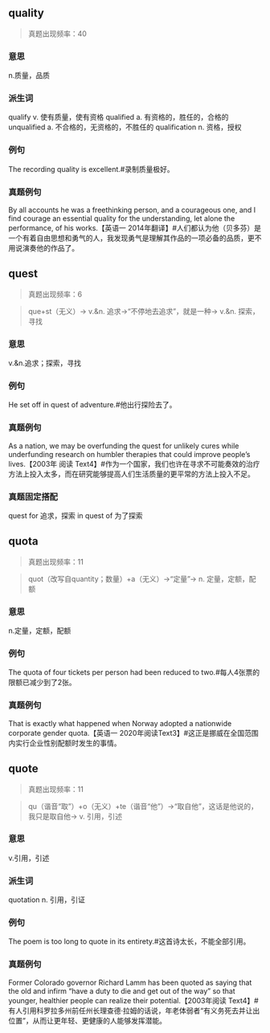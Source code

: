 ## quality

> 真题出现频率：40

### 意思

n.质量，品质

### 派生词

qualify v. 使有质量，使有资格 qualified a. 有资格的，胜任的，合格的
unqualified a. 不合格的，无资格的，不胜任的 qualification n. 资格，授权

### 例句

The recording quality is excellent.#录制质量极好。

### 真题例句

By all accounts he was a freethinking person, and a courageous one, and I find courage an essential quality for the understanding, let alone the performance, of his works.【英语一 2014年翻译】#人们都认为他（贝多芬）是一个有着自由思想和勇气的人，我发现勇气是理解其作品的一项必备的品质，更不用说演奏他的作品了。

## quest

> 真题出现频率：6

> que+st（无义）→ v.&n. 追求→“不停地去追求”，就是一种→ v.&n. 探索，寻找

### 意思

v.&n.追求；探索，寻找

### 例句

He set off in quest of adventure.#他出行探险去了。

### 真题例句

As a nation, we may be overfunding the quest for unlikely cures while underfunding research on humbler therapies that could improve people’s lives.【2003年 阅读 Text4】#作为一个国家，我们也许在寻求不可能奏效的治疗方法上投入太多，而在研究能够提高人们生活质量的更平常的方法上投入不足。

### 真题固定搭配

quest for 追求，探索 in quest of 为了探索

## quota

> 真题出现频率：11

> quot（改写自quantity；数量）+a（无义）→“定量”→ n. 定量，定额，配额

### 意思

n.定量，定额，配额

### 例句

The quota of four tickets per person had been reduced to two.#每人4张票的限额已减少到了2张。

### 真题例句

That is exactly what happened when Norway adopted a nationwide corporate gender quota.【英语一 2020年阅读Text3】#这正是挪威在全国范围内实行企业性别配额时发生的事情。

## quote

> 真题出现频率：11

> qu（谐音“取”）+o（无义）+te（谐音“他”）→“取自他”，这话是他说的，我只是取自他→ v. 引用，引述

### 意思

v.引用，引述

### 派生词

quotation n. 引用，引证

### 例句

The poem is too long to quote in its entirety.#这首诗太长，不能全部引用。

### 真题例句

Former Colorado governor Richard Lamm has been quoted as saying that the old and infirm “have a duty to die and get out of the way” so that younger, healthier people can realize their potential.【2003年阅读 Text4】#有人引用科罗拉多州前任州长理查德·拉姆的话说，年老体弱者“有义务死去并让出位置”，从而让更年轻、更健康的人能够发挥潜能。
